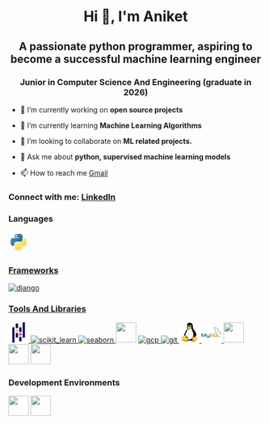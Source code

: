 <h1 align="center">Hi 👋, I'm Aniket</h1>
<h2 align="center">A passionate python programmer, aspiring to become a successful machine learning engineer</h2>
<h3 align = "center">Junior in Computer Science And Engineering (graduate in 2026)</h3>

- 🔭 I’m currently working on **open source projects**

- 🌱 I’m currently learning **Machine Learning Algorithms**

- 👯 I’m looking to collaborate on **ML related projects.**

- 💬 Ask me about **python, supervised machine learning models**

- 📫 How to reach me <a href = "aniket22217pawar@gmail.com">Gmail</a>

<h3 align="left">Connect with me: <a href = "https://www.linkedin.com/in/aniketpawar705/">LinkedIn</a> </h3>
<p align="left">
</p>

<h3 align="left">Languages</h3>
<a href="https://www.python.org" target="_blank" rel="noreferrer"> <img src="https://raw.githubusercontent.com/devicons/devicon/master/icons/python/python-original.svg" alt="python" width="40" height="40"/>

<h3 align = "left">Frameworks</h3>
<a href="https://www.djangoproject.com/" target="_blank" rel="noreferrer"> <img src="https://cdn.worldvectorlogo.com/logos/django.svg" alt="django" width="40" height="40"/>

<h3 aling = "left">Tools And Libraries</h3>
</a> <a href="https://pandas.pydata.org/" target="_blank" rel="noreferrer"> <img src="https://raw.githubusercontent.com/devicons/devicon/2ae2a900d2f041da66e950e4d48052658d850630/icons/pandas/pandas-original.svg" alt="pandas" width="40" height="40"/> </a>  </a> <a href="https://scikit-learn.org/" "target="_blank"" rel="noreferrer"> <img src="https://upload.wikimedia.org/wikipedia/commons/0/05/Scikit_learn_logo_small.svg" alt="scikit_learn" width="40" height="40"/> </a> <a href="https://seaborn.pydata.org/" target="_blank" rel="noreferrer"> <img src="https://seaborn.pydata.org/_images/logo-mark-lightbg.svg" alt="seaborn" width="40" height="40"/> </a> <a href ="https://numpy.org"><img src = "https://cdn.worldvectorlogo.com/logos/numpy-1.svg" width = "40" height = "40"/></a> </a> <a href="https://cloud.google.com" target="_blank" rel="noreferrer"> <img src="https://www.vectorlogo.zone/logos/google_cloud/google_cloud-icon.svg" alt="gcp" width="40" height="40"/> </a> <a href="https://git-scm.com/" target="_blank" rel="noreferrer"> <img src="https://www.vectorlogo.zone/logos/git-scm/git-scm-icon.svg" alt="git" width="40" height="40"/> </a> <a href="https://www.linux.org/" target="_blank" rel="noreferrer"> <img src="https://raw.githubusercontent.com/devicons/devicon/master/icons/linux/linux-original.svg" alt="linux" width="40" height="40"/>  </a> <a href="https://www.mysql.com/" target="_blank" rel="noreferrer"> <img src="https://raw.githubusercontent.com/devicons/devicon/master/icons/mysql/mysql-original-wordmark.svg" alt="mysql" width="40" height="40"/> <a href = "https://github.com/" target="_blank"> <img src = "https://cdn.worldvectorlogo.com/logos/github-icon-2.svg" width = "40" height = "40"/></a> <a href = "https://html.com/" target="_blank"> <img src = "https://cdn.worldvectorlogo.com/logos/html-1.svg" width = "40" height = "40"/></a> <a href = "https://html.com/" target="_blank"> <img src = "https://cdn.worldvectorlogo.com/logos/css-3.svg"  width = "40" height = "40"/></a>

<h3 aling = "left">Development Environments</h3>
<a href = "https://code.visualstudio.com/docs" target="_blank"><img src = "https://cdn.worldvectorlogo.com/logos/visual-studio-code-1.svg" width = "40" height = "40"/></a> <a href = "https://www.jetbrains.com/pycharm/" target="_blank"> <img src = "https://cdn.worldvectorlogo.com/logos/jetbrains-pycharm.svg" width = "40" height = "40"/></a>
